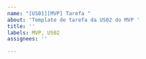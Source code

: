 ```yaml
---
name: "[US01][MVP] Tarefa "
about: 'Template de tarefa da US02 do MVP '
title: ''
labels: MVP, US02
assignees: ''

---
```



